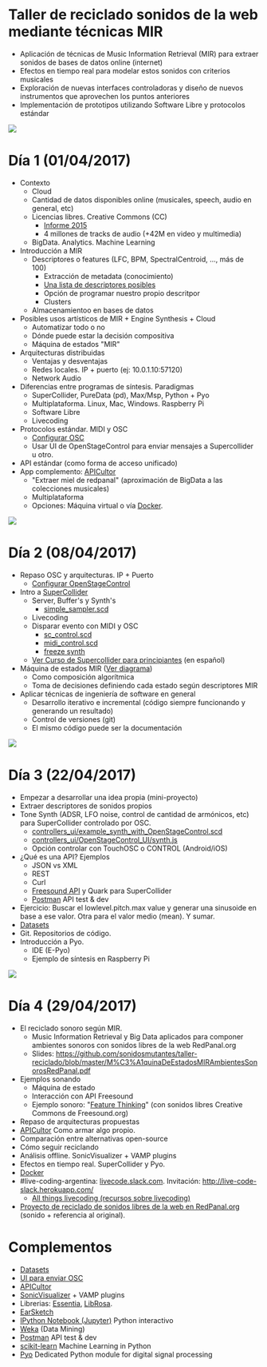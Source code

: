 # Taller de reciclado sonidos de la web mediante técnicas MIR

* Aplicación de técnicas de Music Information Retrieval (MIR) para extraer sonidos de bases de datos online (internet)
* Efectos en tiempo real para modelar estos sonidos con criterios musicales
* Exploración de nuevas interfaces controladoras y diseño de nuevos instrumentos que aprovechen los puntos anteriores
* Implementación de prototipos utilizando Software Libre y protocolos estándar

![](InstrNubeTI_repr.png)

# Día 1 (01/04/2017)
 * Contexto
   * Cloud
   * Cantidad de datos disponibles online (musicales, speech, audio en general, etc)
   * Licencias libres. Creative Commons (CC)
     * [Informe 2015](https://stateof.creativecommons.org/2015/)
     * 4 millones de tracks de audio (+42M en video y multimedia)
   * BigData. Analytics. Machine Learning
 * Introducción a MIR
   * Descriptores o features (LFC, BPM, SpectralCentroid, ..., más de 100)
     * Extracción de metadata (conocimiento)
     * [Una lista de descriptores posibles](http://essentia.upf.edu/documentation/algorithms_overview.html)
     * Opción de programar nuestro propio descritpor
     * Clusters
   * Almacenamientoo en bases de datos
 * Posibles usos artísticos de MIR + Engine Synthesis + Cloud
   * Automatizar todo o no
   * Dónde puede estar la decisión compositiva
   * Máquina de estados "MIR"
 * Arquitecturas distribuidas
   * Ventajas y desventajas
   * Redes locales. IP + puerto (ej: 10.0.1.10:57120)
   * Network Audio
 * Diferencias entre programas de síntesis. Paradigmas
   * SuperCollider, PureData (pd), Max/Msp, Python + Pyo
   * Multiplataforma. Linux, Mac, Windows. Raspberry Pi
   * Software Libre 
   * Livecoding
 * Protocolos estándar. MIDI y OSC
   * [Configurar OSC](controllers_ui/SetUp.md)
   * Usar UI de OpenStageControl para enviar mensajes a Supercollider u otro.
 * API estándar (como forma de acceso unificado)
 * App complemento: [APICultor](https://sonidosmutantes.github.io/apicultor/)
   * "Extraer miel de redpanal" (aproximación de BigData a las colecciones musicales)
   * Multiplataforma
   * Opciones: Máquina virtual o vía [Docker](https://sonidosmutantes.github.io/apicultor/docker.html).

![](workflow.png)

# Día 2 (08/04/2017)
 * Repaso OSC y arquitecturas. IP + Puerto
   * [Configurar OpenStageControl](controllers_ui/SetUp.md)
 * Intro a [SuperCollider](http://supercollider.github.io/)
   * Server, Buffer's y Synth's
     * [simple_sampler.scd](SuperCollider/simple_sampler.scd)
   * Livecoding     
   * Disparar evento con MIDI y OSC
     * [sc_control.scd](SuperCollider/controladores/osc_control.scd)
     * [midi_control.scd](SuperCollider/controladores/midi_control.scd)
     * [freeze synth](SuperCollider/sampler/freeze_control_midi.scd)
   * [Ver Curso de Supercollider para principiantes](http://cmm.cenart.gob.mx/tallerdeaudio/cursos/cursocollider/textos/curso%20de%20supercollider%20principiantes.pdf) (en español)
 * Máquina de estados MIR ([Ver diagrama](state_machine.png))
   * Como composición algorítmica
   * Toma de decisiones definiendo cada estado según descriptores MIR
 * Aplicar técnicas de ingeniería de software en general
   * Desarrollo iterativo e incremental (código siempre funcionando y generando un resultado)
   * Control de versiones (git)
   * El mismo código puede ser la documentación

![](state_machine.png)

# Día 3 (22/04/2017)
 * Empezar a desarrollar una idea propia (mini-proyecto)
 * Extraer descriptores de sonidos propios
 * Tone Synth (ADSR, LFO noise, control de cantidad de armónicos, etc) para SuperCollider controlado por OSC.
   * [controllers_ui/example_synth_with_OpenStageControl.scd](controllers_ui/example_synth_with_OpenStageControl.scd)
   * [controllers_ui/OpenStageControl_UI/synth.js](controllers_ui/OpenStageControl_UI/synth.js)
   * Opción controlar con TouchOSC o CONTROL (Android/iOS)
 * ¿Qué es una API? Ejemplos
   * JSON vs XML
   * REST
   * Curl
   * [Freesound API](Freesound_API.md) y Quark para SuperCollider
   * [Postman](https://www.getpostman.com/) API test & dev
 * Ejercicio: Buscar el lowlevel.pitch.max value y generar una sinusoide en base a ese valor. Otra para el valor medio (mean). Y sumar.
 * [Datasets](Datasets.md)
 * Git. Repositorios de código.
 * Introducción a Pyo.
   * IDE (E-Pyo)
   * Ejemplo de síntesis en Raspberry Pi

![](Apicultor_chain.png)

# Día 4 (29/04/2017)
 * El reciclado sonoro según MIR.
   * Music Information Retrieval y Big Data aplicados para componer ambientes sonoros con sonidos libres de la web RedPanal.org
   * Slides: https://github.com/sonidosmutantes/taller-reciclado/blob/master/M%C3%A1quinaDeEstadosMIRAmbientesSonorosRedPanal.pdf
 * Ejemplos sonando
   * Máquina de estado
   * Interacción con API Freesound
   * Ejemplo sonoro: "[Feature Thinking](https://soundcloud.com/hern-n-ordiales/feature-thinking)" (con sonidos libres Creative Commons de Freesound.org)
 * Repaso de arquitecturas propuestas  
 * [APICultor](APICultor_API.md) Como armar algo propio.
 * Comparación entre alternativas open-source
 * Cómo seguir reciclando
 * Análisis offline. SonicVisualizer + VAMP plugins
 * Efectos en tiempo real. SuperCollider y Pyo.
 * [Docker](https://github.com/sonidosmutantes/apicultor/blob/master/docker.md)
 * \#live-coding-argentina: [livecode.slack.com](http://livecode.slack.com/). Invitación: http://live-code-slack.herokuapp.com/
   * [All things livecoding (recursos sobre livecoding)](https://github.com/lvm/awesome-livecoding)
 * [Proyecto de reciclado de sonidos libres de la web en RedPanal.org](http://redpanal.org/p/reciclado-de-samples/) (sonido + referencia al original).
 
 # Complementos
 * [Datasets](Datasets.md)
 * [UI para enviar OSC](controllers_ui/SetUp.md)
 * [APICultor](https://sonidosmutantes.github.io/apicultor/)
 * [SonicVisualizer](http://www.sonicvisualiser.org/) + VAMP plugins
 * Librerias: [Essentia](http://essentia.upf.edu/), [LibRosa](https://github.com/librosa/librosa).
 * [EarSketch](https://earsketch.gatech.edu/landing/#/)
 * [IPython Notebook (Jupyter)](https://ipython.org/notebook.html) Python interactivo
 * [Weka](http://www.cs.waikato.ac.nz/ml/weka/) (Data Mining)
 * [Postman](https://www.getpostman.com/) API test & dev
 * [scikit-learn](http://scikit-learn.org/stable/) Machine Learning in Python
 * [Pyo](http://ajaxsoundstudio.com/software/pyo/) Dedicated Python module for digital signal processing

